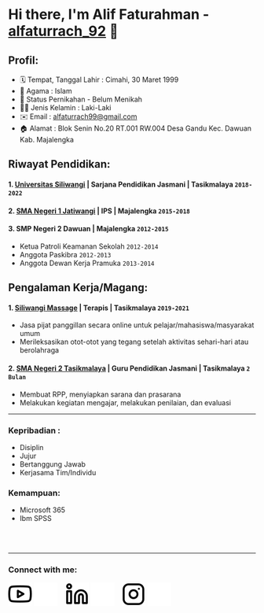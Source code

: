 # Hi there, I'm Alif Faturahman - [alfaturrach_92](https://www.youtube.com/@alfaturrach_092) 👋
## Profil:
- 🗓 Tempat, Tanggal Lahir : Cimahi, 30 Maret 1999
- 🕌 Agama : Islam
- 👫 Status Pernikahan - Belum Menikah
- 👨🏻 Jenis Kelamin : Laki-Laki
- ✉️ Email : alfaturrach99@gmail.com
- 🏠 Alamat : Blok Senin No.20 RT.001 RW.004 Desa Gandu Kec. Dawuan Kab. Majalengka

## Riwayat Pendidikan:

#### 1. [Universitas Siliwangi](https://www.unsil.ac.id) | Sarjana Pendidikan Jasmani | Tasikmalaya `2018-2022`
  
 #### 2. [SMA Negeri 1 Jatiwangi](https://www.sman1jatiwangi.sch.id) | IPS | Majalengka `2015-2018`

  #### 3. SMP Negeri 2 Dawuan | Majalengka `2012-2015`
  - Ketua Patroli Keamanan Sekolah `2012-2014`
  - Anggota Paskibra `2012-2013`
  - Anggota Dewan Kerja Pramuka `2013-2014`

## Pengalaman Kerja/Magang:
#### 1. [Siliwangi Massage](https://www.instagram.com/siliwangimassage/?hl=id) | Terapis | Tasikmalaya `2019-2021`
   - Jasa pijat panggillan secara online untuk pelajar/mahasiswa/masyarakat umum
   - Merileksasikan otot-otot yang tegang setelah aktivitas sehari-hari atau berolahraga
#### 2. [SMA Negeri 2 Tasikmalaya](https://smandatas.sch.id) | Guru Pendidikan Jasmani | Tasikmalaya `2 Bulan`
   - Membuat RPP, menyiapkan sarana dan prasarana
   - Melakukan kegiatan mengajar, melakukan penilaian, dan evaluasi
---

### Kepribadian :
- Disiplin
- Jujur
- Bertanggung Jawab
- Kerjasama Tim/Individu

### Kemampuan:
- Microsoft 365
- Ibm SPSS

<br />
<br />

---
### Connect with me:

[![website](./img/youtube-light.svg)](https://www.youtube.com//@alfaturrach_092#gh-light-mode-only)
[![website](./img/youtube-dark.svg)](https://www.youtube.com//@alfaturrach_092#gh-dark-mode-only)
&nbsp;&nbsp;
[![website](./img/linkedin-light.svg)](https://www.linkedin.com/in/aliffaturahman092#gh-light-mode-only)
[![website](./img/linkedin-dark.svg)](https://www.linkedin.com/in/aliffaturahman092#gh-dark-mode-only)
&nbsp;&nbsp;
[![website](./img/instagram-light.svg)](https://instagram.com/alfaturrach#gh-light-mode-only)
[![website](./img/instagram-dark.svg)](https://instagram.com/alfaturrach#gh-dark-mode-only)



[webdev]: https://github.com/alfatur93/alfatur93

